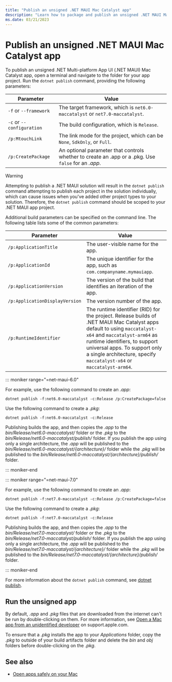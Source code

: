 ```yaml
---
title: "Publish an unsigned .NET MAUI Mac Catalyst app"
description: "Learn how to package and publish an unsigned .NET MAUI Mac Catalyst app."
ms.date: 03/21/2023
---
```


# Publish an unsigned .NET MAUI Mac Catalyst app

To publish an unsigned .NET Multi-platform App UI (.NET MAUI) Mac Catalyst app, open a terminal and navigate to the folder for your app project. Run the `dotnet publish` command, providing the following parameters:

| Parameter                    | Value                                                                                               |
|------------------------------|-----------------------------------------------------------------------------------------------------|
| `-f` or `--framework`        | The target framework, which is `net6.0-maccatalyst` or `net7.0-maccatalyst`.                        |
| `-c` or `--configuration`    | The build configuration, which is `Release`.                                                        |
| `/p:MtouchLink`              | The link mode for the project, which can be `None`, `SdkOnly`, or `Full`.                           |
| `/p:CreatePackage`           | An optional parameter that controls whether to create an .app or a .pkg. Use `false` for an *.app*. |

> [!WARNING]
> Attempting to publish a .NET MAUI solution will result in the `dotnet publish` command attempting to publish each project in the solution individually, which can cause issues when you've added other project types to your solution. Therefore, the `dotnet publish` command should be scoped to your .NET MAUI app project.

Additional build parameters can be specified on the command line. The following table lists some of the common parameters:

| Parameter                    | Value                                                                                           |
|------------------------------|-------------------------------------------------------------------------------------------------|
| `/p:ApplicationTitle` | The user-visible name for the app. |
| `/p:ApplicationId` | The unique identifier for the app, such as `com.companyname.mymauiapp`. |
| `/p:ApplicationVersion` | The version of the build that identifies an iteration of the app. |
| `/p:ApplicationDisplayVersion` | The version number of the app. |
| `/p:RuntimeIdentifier` | The runtime identifier (RID) for the project. Release builds of .NET MAUI Mac Catalyst apps default to using `maccatalyst-x64` and `maccatalyst-arm64` as runtime identifiers, to support universal apps. To support only a single architecture, specify `maccatalyst-x64` or `maccatalyst-arm64`. |

::: moniker range="=net-maui-6.0"

For example, use the following command to create an *.app*:

```dotnetcli
dotnet publish -f:net6.0-maccatalyst -c:Release /p:CreatePackage=false
```

Use the following command to create a *.pkg*:

```dotnetcli
dotnet publish -f:net6.0-maccatalyst -c:Release
```

Publishing builds the app, and then copies the *.app* to the *bin/Release/net6.0-maccatalyst/* folder or the *.pkg* to the *bin/Release/net6.0-maccatalyst/publish/* folder. If you publish the app using only a single architecture, the *.app* will be published to the *bin/Release/net6.0-maccatalyst/{architecture}/* folder while the *.pkg* will be published to the *bin/Release/net6.0-maccatalyst/{architecture}/publish/* folder.

::: moniker-end

::: moniker range="=net-maui-7.0"

For example, use the following command to create an *.app*:

```dotnetcli
dotnet publish -f:net7.0-maccatalyst -c:Release /p:CreatePackage=false
```

Use the following command to create a *.pkg*:

```dotnetcli
dotnet publish -f:net7.0-maccatalyst -c:Release
```

Publishing builds the app, and then copies the *.app* to the *bin/Release/net7.0-maccatalyst/* folder or the *.pkg* to the *bin/Release/net7.0-maccatalyst/publish/* folder. If you publish the app using only a single architecture, the *.app* will be published to the *bin/Release/net7.0-maccatalyst/{architecture}/* folder while the *.pkg* will be published to the *bin/Release/net7.0-maccatalyst/{architecture}/publish/* folder.

::: moniker-end

For more information about the `dotnet publish` command, see [dotnet publish](/dotnet/core/tools/dotnet-publish).

## Run the unsigned app

By default, *.app* and *.pkg* files that are downloaded from the internet can't be run by double-clicking on them. For more information, see [Open a Mac app from an unidentified developer](https://support.apple.com/en-gb/guide/mac-help/mh40616/mac) on support.apple.com.

To ensure that a *.pkg* installs the app to your *Applications* folder, copy the *.pkg* to outside of your build artifacts folder and delete the *bin* and *obj* folders before double-clicking on the *.pkg*.

## See also

- [Open apps safely on your Mac](https://support.apple.com/en-gb/HT202491)
